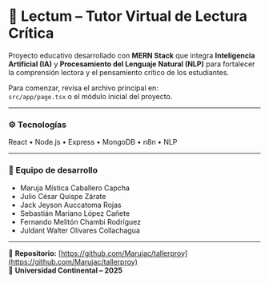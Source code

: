 # 🧠 Lectum – Tutor Virtual de Lectura Crítica

Proyecto educativo desarrollado con **MERN Stack** que integra **Inteligencia Artificial (IA)** y **Procesamiento del Lenguaje Natural (NLP)** para fortalecer la comprensión lectora y el pensamiento crítico de los estudiantes.

Para comenzar, revisa el archivo principal en:  
`src/app/page.tsx` o el módulo inicial del proyecto.

---

### ⚙️ Tecnologías
React • Node.js • Express • MongoDB • n8n • NLP

---

### 👥 Equipo de desarrollo
- Maruja Mística Caballero Capcha  
- Julio César Quispe Zárate  
- Jack Jeyson Auccatoma Rojas  
- Sebastián Mariano López Cañete  
- Fernando Melitón Chambi Rodríguez  
- Juldant Walter Olivares Collachagua  

---

🔗 **Repositorio:** [https://github.com/Marujac/tallerproy](https://github.com/Marujac/tallerproy)  
📅 **Universidad Continental – 2025**
